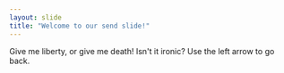 ```yaml
---
layout: slide
title: "Welcome to our send slide!"
---
```

Give me liberty, or give me death!  Isn't it ironic?
Use the left arrow to go back.
